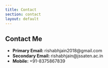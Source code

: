 ```yaml
---
title: Contact
section: contact
layout: default
---
```


<div class="hfeed">

  <!-- Technical Skills -->
  <div class="hentry post project-batch-title">
    <h2>Contact Me</h2>
  </div>

  <div class="hentry post project-batch-title">
  <ul>
    <li><strong> Primary Email: </strong> rishabhjain2018@gmail.com</li>
    <li><strong>Secondary Email: </strong> rishabhjain@jssaten.ac.in</li>
    <li><strong>Mobile: </strong> +91-8375867839 </li>
  </ul>
  </div>
</div>